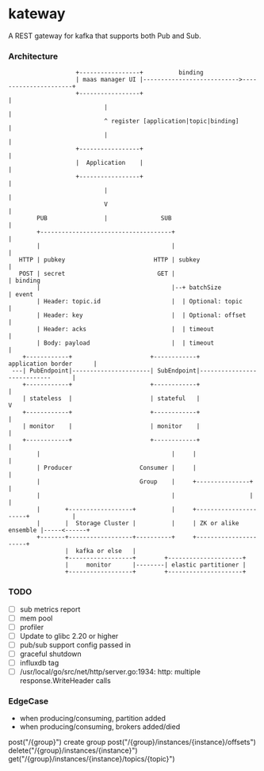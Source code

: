 # kateway

A REST gateway for kafka that supports both Pub and Sub.


### Architecture

                       +-----------------+          binding
                       | maas manager UI |--------------------------->----------------------+
                       +-----------------+                                                  |
                               |                                                            |
                               ^ register [application|topic|binding]                       |
                               |                                                            |
                       +-----------------+                                                  |
                       |  Application    |                                                  |
                       +-----------------+                                                  |
                               |                                                            |
                               V                                                            |
            PUB                |               SUB                                          |
            +-------------------------------------+                                         |
            |                                     |                                         |
       HTTP | pubkey                         HTTP | subkey                                  |
       POST | secret                          GET |                                         | binding
            |                                     |--+ batchSize                            | event
            | Header: topic.id                    |  | Optional: topic                      |
            | Header: key                         |  | Optional: offset                     |
            | Header: acks                        |  | timeout                              |
            | Body: payload                       |  | timeout                              |
        +------------+                      +------------+          application border      |
     ---| PubEndpoint|----------------------| SubEndpoint|----------------------------      |
        +------------+                      +------------+                                  |
        | stateless  |                      | stateful   |                                  V
        +------------+                      +------------+                                  |
        | monitor    |                      | monitor    |                                  |
        +------------+                      +------------+                                  |
            |                                     |     |                                   |
            | Producer                   Consumer |     |                                   |
            |                            Group    |     +---------------+                   |
            |                                     |                     |                   |
            |       +------------------+          |     +----------------------+            |
            |       |  Storage Cluster |          |     | ZK or alike ensemble |-----<------+
            +-------+------------------+----------+     +----------------------+
                    |  kafka or else   |
                    +------------------+        +---------------------+
                    |     monitor      |--------| elastic partitioner |
                    +------------------+        +---------------------+

### TODO

- [ ] sub metrics report
- [ ] mem pool 
- [ ] profiler
- [ ] Update to glibc 2.20 or higher
- [ ] pub/sub support config passed in
- [ ] graceful shutdown
- [ ] influxdb tag
- [ ] /usr/local/go/src/net/http/server.go:1934: http: multiple response.WriteHeader calls

### EdgeCase

- when producing/consuming, partition added
- when producing/consuming, brokers added/died



post("/{group}")  create group
post("/{group}/instances/{instance}/offsets") 
delete("/{group}/instances/{instance}")
get("/{group}/instances/{instance}/topics/{topic}")
